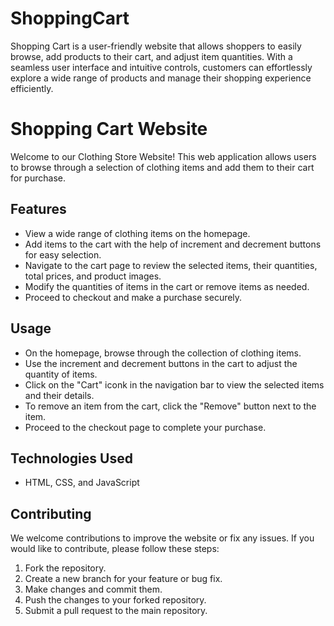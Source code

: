 # ShoppingCart
Shopping Cart is a user-friendly website that allows shoppers to easily browse, add products to their cart, and adjust item quantities. With a seamless user interface and intuitive controls, customers can effortlessly explore a wide range of products and manage their shopping experience efficiently.


# Shopping Cart Website

Welcome to our Clothing Store Website! This web application allows users to browse through a selection of clothing items and add them to their cart for purchase.

## Features

- View a wide range of clothing items on the homepage.
- Add items to the cart with the help of increment and decrement buttons for easy selection.
- Navigate to the cart page to review the selected items, their quantities, total prices, and product images.
- Modify the quantities of items in the cart or remove items as needed.
- Proceed to checkout and make a purchase securely.

## Usage

- On the homepage, browse through the collection of clothing items.
- Use the increment and decrement buttons in the cart to adjust the quantity of items.
- Click on the "Cart" iconk in the navigation bar to view the selected items and their details.
- To remove an item from the cart, click the "Remove" button next to the item.
- Proceed to the checkout page to complete your purchase.

## Technologies Used

- HTML, CSS, and JavaScript 

## Contributing

We welcome contributions to improve the website or fix any issues. If you would like to contribute, please follow these steps:

1. Fork the repository.
2. Create a new branch for your feature or bug fix.
3. Make changes and commit them.
4. Push the changes to your forked repository.
5. Submit a pull request to the main repository.
